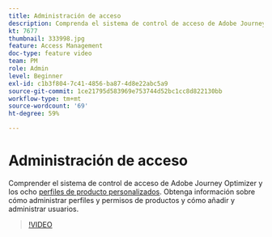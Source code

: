 ```yaml
---
title: Administración de acceso
description: Comprenda el sistema de control de acceso de Adobe Journey Optimizer y los ocho perfiles de producto personalizados. Obtenga información sobre cómo administrar perfiles y permisos de productos y cómo añadir y administrar usuarios.
kt: 7677
thumbnail: 333998.jpg
feature: Access Management
doc-type: feature video
team: PM
role: Admin
level: Beginner
exl-id: c1b3f804-7c41-4856-ba87-4d8e22abc5a9
source-git-commit: 1ce21795d583969e753744d52bc1cc8d822130bb
workflow-type: tm+mt
source-wordcount: '69'
ht-degree: 59%

---
```


# Administración de acceso

Comprender el sistema de control de acceso de Adobe Journey Optimizer y los ocho [perfiles de producto personalizados](https://experienceleague.adobe.com/docs/journey-optimizer/using/administration/ootb-product-profiles.html?lang=es). Obtenga información sobre cómo administrar perfiles y permisos de productos y cómo añadir y administrar usuarios.

>[!VIDEO](https://video.tv.adobe.com/v/333998?quality=12)
